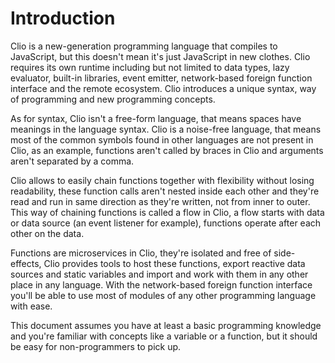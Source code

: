 # Introduction

Clio is a new-generation programming language that compiles to JavaScript, but this doesn't mean it's just JavaScript in new clothes. Clio requires its own runtime including but not limited to data types, lazy evaluator, built-in libraries, event emitter, network-based foreign function interface and the remote ecosystem. Clio introduces a unique syntax, way of programming and new programming concepts.

As for syntax, Clio isn't a free-form language, that means spaces have meanings in the language syntax. Clio is a noise-free language, that means most of the common symbols found in other languages are not present in Clio, as an example, functions aren't called by braces in Clio and arguments aren't separated by a comma.

Clio allows to easily chain functions together with flexibility without losing readability, these function calls aren't nested inside each other and they're read and run in same direction as they're written, not from inner to outer. This way of chaining functions is called a flow in Clio, a flow starts with data or data source \(an event listener for example\), functions operate after each other on the data.

Functions are microservices in Clio, they're isolated and free of side-effects, Clio provides tools to host these functions, export reactive data sources and static variables and import and work with them in any other place in any language. With the network-based foreign function interface you'll be able to use most of modules of any other programming language with ease.

This document assumes you have at least a basic programming knowledge and you're familiar with concepts like a variable or a function, but it should be easy for non-programmers to pick up.

